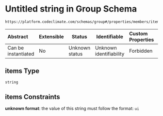 # Untitled string in Group Schema

```txt
https://platform.codeclimate.com/schemas/group#/properties/members/items
```




| Abstract            | Extensible | Status         | Identifiable            | Custom Properties | Additional Properties | Access Restrictions | Defined In                                                                    |
| :------------------ | ---------- | -------------- | ----------------------- | :---------------- | --------------------- | ------------------- | ----------------------------------------------------------------------------- |
| Can be instantiated | No         | Unknown status | Unknown identifiability | Forbidden         | Allowed               | none                | [Group.schema.json\*](../../schemas/Group.schema.json "open original schema") |

## items Type

`string`

## items Constraints

**unknown format**: the value of this string must follow the format: `ui`
